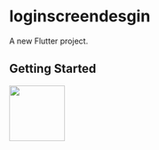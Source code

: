 # loginscreendesgin

A new Flutter project.

## Getting Started
<img align="left" width="100" height="100" src="https://user-images.githubusercontent.com/59921382/174047028-d11604f1-0ec3-4406-a812-77068d855496.jpg">
